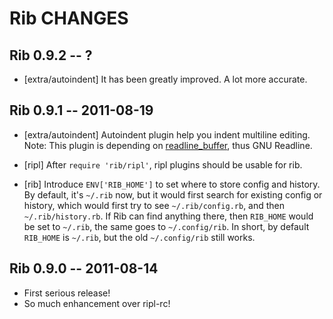 # Rib CHANGES

## Rib 0.9.2 -- ?

* [extra/autoindent] It has been greatly improved. A lot more accurate.

## Rib 0.9.1 -- 2011-08-19

* [extra/autoindent] Autoindent plugin help you indent multiline editing.
  Note: This plugin is depending on [readline_buffer][], thus GNU Readline.

* [ripl] After `require 'rib/ripl'`, ripl plugins should be usable for rib.

* [rib] Introduce `ENV['RIB_HOME']` to set where to store config and history.
  By default, it's `~/.rib` now, but it would first search for existing
  config or history, which would first try to see `~/.rib/config.rb`, and
  then `~/.rib/history.rb`. If Rib can find anything there, then `RIB_HOME`
  would be set to `~/.rib`, the same goes to `~/.config/rib`.
  In short, by default `RIB_HOME` is `~/.rib`, but the old `~/.config/rib`
  still works.

[readline_buffer]: https://github.com/godfat/readline_buffer

## Rib 0.9.0 -- 2011-08-14

* First serious release!
* So much enhancement over ripl-rc!

